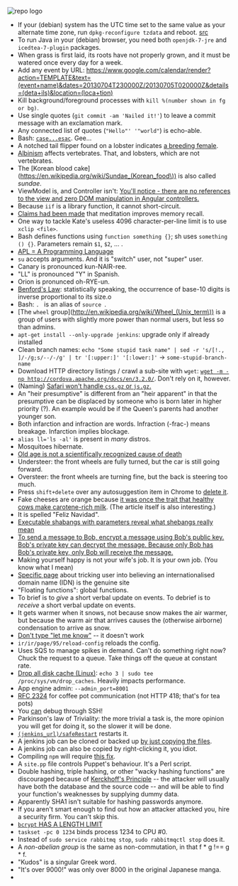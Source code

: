 ![repo logo](http://www.ohai.ca/images/yesterday-i-learned.jpg)

* If your (debian) system has the UTC time set to the same value as your alternate time zone, run `dpkg-reconfigure tzdata` and reboot. [src](http://wiki.debian.org/TimeZoneChanges)
* To run Java in your (debian) browser, you need both `openjdk-7-jre` and `icedtea-7-plugin` packages.
* When grass is first laid, its roots have not properly grown, and it must be watered once every day for a week.
* Add any event by URL: https://www.google.com/calendar/render?action=TEMPLATE&text=(event+name)&dates=20130704T230000Z/20130705T020000Z&details=(deta+ils)&location=(loca+tion)
* Kill background/foreground processes with `kill %(number shown in fg or bg)`.
* Use single quotes (`git commit -am 'Nailed it!'`) to leave a commit message with an exclamation mark.
* Any connected list of quotes (`"Hello"' '"world"`) is echo-able.
* Bash: [`case...esac`](http://www.tutorialspoint.com/unix/case-esac-statement.htm). Gee...
* A notched tail flipper found on a lobster indicates [a breeding female](http://en.wikipedia.org/wiki/Homarus_americanus).
* [Albinism](http://en.wikipedia.org/wiki/Albino) affects vertebrates. That, and lobsters, which are not vertebrates.
* The [Korean blood cake](https://en.wikipedia.org/wiki/Sundae_(Korean_food\)) is also called *sundae*.
* ViewModel is, and Controller isn't: [You'll notice - there are no references to the view and zero DOM manipulation in Angular controllers.](http://stackoverflow.com/a/6566842/1558430)
* Because `iif` is a library function, it cannot short-circuit.
* [Claims had been made](http://lifehacker.com/what-happens-to-the-brain-when-you-meditate-and-how-it-1202533314) that meditation improves memory recall.
* One way to tackle Kate's useless 4096 character-per-line limit is to use `xclip <file>`.
* Bash defines functions using `function something {}`; sh uses `something () {}`. Parameters remain `$1`, `$2`, ... .
* [APL = A Programming Language](http://en.wikipedia.org/wiki/APL_(programming_language))
* `su` accepts arguments. And it is "switch" user, not "super" user.
* Canary is pronounced kun-NAIR-ree.
* "LL" is pronounced "Y" in Spanish.
* Orion is pronunced oh-RYE-un.
* [Benford's Law](http://en.wikipedia.org/wiki/Benford's_law): statistically speaking, the occurrence of base-10 digits is inverse proportional to its size.o
* Bash: `. ` is an alias of `source `.
* [The `wheel` group](http://en.wikipedia.org/wiki/Wheel_(Unix_term\)) is a group of users with slightly more power than normal users, but less so than admins.
* `apt-get install --only-upgrade jenkins`: upgrade only if already installed
* Clean branch names: `echo "Some stupid task name" | sed -r 's/[!., ]/-/g;s/--/-/g' | tr '[:upper:]' '[:lower:]'` -> `some-stupid-branch-name`
* Download HTTP directory listings / crawl a sub-site with `wget`: [`wget -m -np http://cordova.apache.org/docs/en/3.2.0/`](http://stackoverflow.com/a/5317668/1558430). Don't rely on it, however.
* (Naming) [Safari won't handle `css.gz` or `js.gz`.](http://stackoverflow.com/a/5502390/1558430)
* An "heir presumptive" is different from an "heir apparent" in that the presumptive can be displaced by someone who is born later in higher priority (?). An example would be if the Queen's parents had another younger son.
* Both infarction and infraction are words. Infraction (-frac-) means breakage. Infarction implies blockage.
* `alias ll='ls -al'` is present in *many* distros.
* Mosquitoes hibernate.
* [Old age is not a scientifically recognized cause of death](https://en.wikipedia.org/wiki/Death_by_natural_causes)
* Understeer: the front wheels are fully turned, but the car is still going forward.
* Oversteer: the front wheels are turning fine, but the back is steering too much.
* Press `shift+delete` over any autosuggestion item in Chrome to [delete it](http://www.reddit.com/r/AskReddit/comments/1tsfyd/what_is_something_i_could_teach_myself_in_5/).
* Fake cheeses are orange because [it was once the trait that healthy cows make carotene-rich milk](http://www.onebigfluke.com/2013/12/dyeing-cheese-orange-beware-of.html). (The article itself is also interesting.)
* It is spelled "Feliz Navidad".
* [Executable shabangs with parameters reveal what shebangs really mean](http://superuser.com/a/195834)
* [To send a message to Bob, encrypt a message using Bob's public key. Bob's private key can decrypt the message. Because only Bob has Bob's private key, only Bob will receive the message.](https://en.wikipedia.org/wiki/Pretty_Good_Privacy)
* Making yourself happy is not your wife's job. It is your own job. (You know what I mean)
* [Specific page](http://en.wikipedia.org/wiki/IDN_homograph_attack) about tricking user into believing an internationalised domain name (IDN) is the genuine site
* "Floating functions": global functions.
* To brief is to *give* a short verbal update on events. To debrief is to *receive* a short verbal update on events.
* It gets warmer when it snows, not because snow makes the air warmer, but because the warm air that arrives causes the (otherwise airborne) condensation to arrive as snow.
* [Don't type "let me know"](http://letsworkshop.com/blog/the-email-line/) -- it doesn't work
* `ir/ir/page/95/reload-config` reloads the config.
* Uses SQS to manage spikes in demand. Can't do something right now? Chuck the request to a queue. Take things off the queue at constant rate.
* [Drop all disk cache (Linux)](http://stackoverflow.com/questions/9551838/how-to-purge-disk-i-o-caches-on-linux): `echo 3 | sudo tee /proc/sys/vm/drop_caches`. Heavily impacts performance.
* App engine admin: `--admin_port=8001`
* [RFC 2324](https://www.ietf.org/rfc/rfc2324.txt) for coffee pot communication (not HTTP 418; that's for tea pots)
* You [can](http://blog.jetbrains.com/pycharm/2013/03/how-pycharm-helps-you-with-remote-development/) debug through SSH!
* Parkinson's law of Triviality: the more trivial a task is, the more opinion you will get for doing it, so the slower it will be done.
* [`(jenkins_url)/safeRestart`](http://stackoverflow.com/a/8077830/1558430) restarts it.
* A jenkins job can be cloned or backed up [by just copying the files](https://wiki.jenkins-ci.org/display/JENKINS/Administering+Jenkins).
* A jenkins job can also be copied by right-clicking it, you idiot.
* Compiling `npm` will require [this fix](http://stackoverflow.com/a/5062718/1558430). 
* A `site.pp` file controls Puppet's behaviour. It's a Perl script.
* Double hashing, triple hashing, or other "wacky hashing functions" are discouraged because of [Kerckhoff's Principle](https://crackstation.net/hashing-security.htm) -- the attacker will usually have both the database and the source code -- and will be able to find your function's weaknesses by supplying dummy data.
* Apparently SHA1 isn't suitable for hashing passwords anymore.
* If you aren't smart enough to find out how an attacker attacked you, hire a security firm. You can't skip this.
* [`bcrypt` HAS A LENGTH LIMIT](https://news.ycombinator.com/item?id=7286453)
* `taskset -pc 0 1234` binds process 1234 to CPU #0.
* Instead of `sudo service rabbitmq stop`, `sudo rabbitmqctl stop` does it.
* A *non-abelian group* is the same as non-commutation, in that f * g !== g * f.
* "Kudos" is a singular Greek word.
* "It's over 9000!" was only over 8000 in the original Japanese manga.
* 
